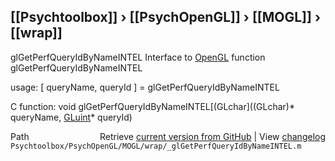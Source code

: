 ## [[Psychtoolbox]] &#8250; [[PsychOpenGL]] &#8250; [[MOGL]] &#8250; [[wrap]]

glGetPerfQueryIdByNameINTEL  Interface to [OpenGL](OpenGL) function glGetPerfQueryIdByNameINTEL  
  
usage:  [ queryName, queryId ] = glGetPerfQueryIdByNameINTEL  
  
C function:  void glGetPerfQueryIdByNameINTEL[(GLchar]((GLchar)\* queryName, [GLuint](GLuint)\* queryId)  




<div class="code_header" style="text-align:right;">
  <span style="float:left;">Path&nbsp;&nbsp;</span> <span class="counter">Retrieve <a href=
  "https://raw.github.com/Psychtoolbox-3/Psychtoolbox-3/beta/Psychtoolbox/PsychOpenGL/MOGL/wrap/_glGetPerfQueryIdByNameINTEL.m">current version from GitHub</a> | View <a href=
  "https://github.com/Psychtoolbox-3/Psychtoolbox-3/commits/beta/Psychtoolbox/PsychOpenGL/MOGL/wrap/_glGetPerfQueryIdByNameINTEL.m">changelog</a></span>
</div>
<div class="code">
  <code>Psychtoolbox/PsychOpenGL/MOGL/wrap/_glGetPerfQueryIdByNameINTEL.m</code>
</div>

